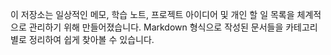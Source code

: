 이 저장소는 일상적인 메모, 학습 노트, 프로젝트 아이디어 및 개인 할 일 목록을 체계적으로 관리하기 위해 만들어졌습니다. Markdown 형식으로 작성된 문서들을 카테고리별로 정리하여 쉽게 찾아볼 수 있습니다.